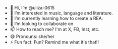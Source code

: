 - 👋 Hi, I’m @uliza-0615
- 👀 I’m interested in music, language and literature.
- 🌱 I’m currently learning how to create a REA.
- 💞️ I’m looking to collaborate on 
- 📫 How to reach me? I'm at X, FB, Inst, etc.
- 😄 Pronouns: she/her
- ⚡ Fun fact: Fun? Remind me what it's that!!

<!---
uliza-0615/uliza-0615 is a ✨ special ✨ repository because its `README.md` (this file) appears on your GitHub profile.
You can click the Preview link to take a look at your changes.
--->
